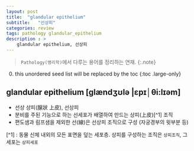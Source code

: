 ```yaml
---
layout: post
title:  "glandular epithelium"
subtitle:   "선상피"
categories: review
tags: pathology glandular_epithelium
description : > 
    glandular epithelium, 선상피
---
```


> `Pathology(병리학)`에서 다루는 용어를 정리하는 연재.
{:.note}

<!--more-->

0. this unordered seed list will be replaced by the toc
{:toc .large-only}

## glandular epithelium  [glændʒʊlə |ɛpɪ│θi:lɪəm]
- 선상 상피(腺狀 上皮), 선상피
- 분비를 주된 기능으로 하는 선세포가 배열하여 만드는 상피(上皮)[^1] 조직
- 편도샘과 림프샘을 제외한 선(線)은 선상피 조직으로 구성 (자궁경부의 윗부분 등)




[^1] : 동물 신체 내외의 모든 표면을 덮는 세포층. 상피를 구성하는 조직은 `상피조직`, 그 세포는 `상피세포`